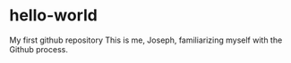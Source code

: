 # hello-world
My first github repository
This is me, Joseph, familiarizing myself with the Github process.
